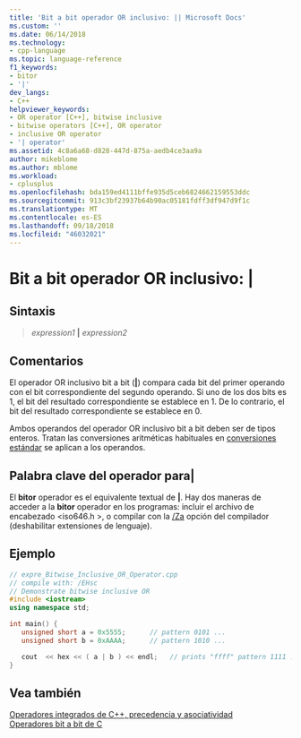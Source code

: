 ```yaml
---
title: 'Bit a bit operador OR inclusivo: || Microsoft Docs'
ms.custom: ''
ms.date: 06/14/2018
ms.technology:
- cpp-language
ms.topic: language-reference
f1_keywords:
- bitor
- '|'
dev_langs:
- C++
helpviewer_keywords:
- OR operator [C++], bitwise inclusive
- bitwise operators [C++], OR operator
- inclusive OR operator
- '| operator'
ms.assetid: 4c8a6a68-d828-447d-875a-aedb4ce3aa9a
author: mikeblome
ms.author: mblome
ms.workload:
- cplusplus
ms.openlocfilehash: bda159ed4111bffe935d5ceb6824662159553ddc
ms.sourcegitcommit: 913c3bf23937b64b90ac05181fdff3df947d9f1c
ms.translationtype: MT
ms.contentlocale: es-ES
ms.lasthandoff: 09/18/2018
ms.locfileid: "46032021"
---
```

# <a name="bitwise-inclusive-or-operator-"></a>Bit a bit operador OR inclusivo: |

## <a name="syntax"></a>Sintaxis

> *expression1* **|** *expression2*

## <a name="remarks"></a>Comentarios

El operador OR inclusivo bit a bit (**&#124;**) compara cada bit del primer operando con el bit correspondiente del segundo operando. Si uno de los dos bits es 1, el bit del resultado correspondiente se establece en 1. De lo contrario, el bit del resultado correspondiente se establece en 0.

Ambos operandos del operador OR inclusivo bit a bit deben ser de tipos enteros. Tratan las conversiones aritméticas habituales en [conversiones estándar](standard-conversions.md) se aplican a los operandos.

## <a name="operator-keyword-for-124"></a>Palabra clave del operador para&#124;

El **bitor** operador es el equivalente textual de **&#124;**. Hay dos maneras de acceder a la **bitor** operador en los programas: incluir el archivo de encabezado \<iso646.h >, o compilar con la [/Za](../build/reference/za-ze-disable-language-extensions.md) opción del compilador (deshabilitar extensiones de lenguaje).

## <a name="example"></a>Ejemplo

```cpp
// expre_Bitwise_Inclusive_OR_Operator.cpp
// compile with: /EHsc
// Demonstrate bitwise inclusive OR
#include <iostream>
using namespace std;

int main() {
   unsigned short a = 0x5555;      // pattern 0101 ...
   unsigned short b = 0xAAAA;      // pattern 1010 ...

   cout  << hex << ( a | b ) << endl;   // prints "ffff" pattern 1111 ...
}
```

## <a name="see-also"></a>Vea también

[Operadores integrados de C++, precedencia y asociatividad](../cpp/cpp-built-in-operators-precedence-and-associativity.md)<br/>
[Operadores bit a bit de C](../c-language/c-bitwise-operators.md)